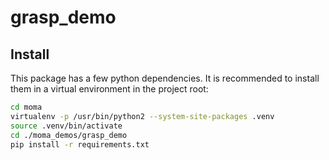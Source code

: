 # grasp_demo

## Install

This package has a few python dependencies. It is recommended to install them in a virtual environment in the project root:

```bash
cd moma
virtualenv -p /usr/bin/python2 --system-site-packages .venv
source .venv/bin/activate
cd ./moma_demos/grasp_demo
pip install -r requirements.txt
```
